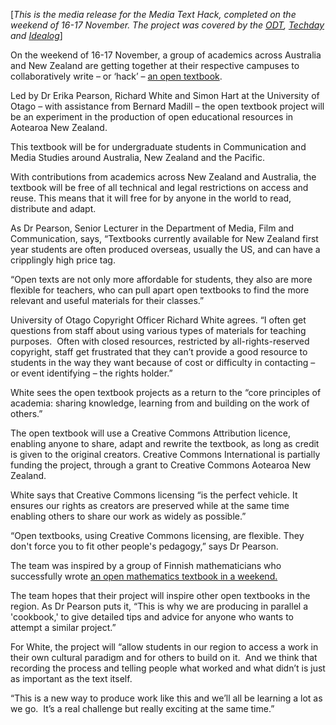 <html><body><p>[<em>This is the media release for the Media Text Hack, completed on the weekend of 16-17 November. The project was covered by the <a href="http://www.odt.co.nz/news/dunedin/281800/textbook-project-internet">ODT</a>, <a href="http://techday.com/educate/news/academics-to-hack-an-open-textbook/173459/">Techday</a> and</em> <a href="http://www.idealog.co.nz/blog/2013/11/need-better-textbook-hack-it-yourself"><em>Idealog</em>]</a>



On the weekend of 16-17 November, a group of academics across Australia and New Zealand are getting together at their respective campuses to collaboratively write – or ‘hack’ – <a href="https://blogs.otago.ac.nz/texthack/about-the-project/" target="_blank">an open textbook</a>.



Led by Dr Erika Pearson, Richard White and Simon Hart at the University of Otago – with assistance from Bernard Madill – the open textbook project will be an experiment in the production of open educational resources in Aotearoa New Zealand.



This textbook will be for undergraduate students in Communication and Media Studies around Australia, New Zealand and the Pacific.



With contributions from academics across New Zealand and Australia, the textbook will be free of all technical and legal restrictions on access and reuse. This means that it will free for by anyone in the world to read, distribute and adapt.



As Dr Pearson, Senior Lecturer in the Department of Media, Film and Communication, says, “Textbooks currently available for New Zealand first year students are often produced overseas, usually the US, and can have a cripplingly high price tag.



“Open texts are not only more affordable for students, they also are more flexible for teachers, who can pull apart open textbooks to find the more relevant and useful materials for their classes.”



University of Otago Copyright Officer Richard White agrees. “I often get questions from staff about using various types of materials for teaching purposes.  Often with closed resources, restricted by all-rights-reserved copyright, staff get frustrated that they can’t provide a good resource to students in the way they want because of cost or difficulty in contacting – or event identifying – the rights holder.”



White sees the open textbook projects as a return to the “core principles of academia: sharing knowledge, learning from and building on the work of others.”



The open textbook will use a Creative Commons Attribution licence, enabling anyone to share, adapt and rewrite the textbook, as long as credit is given to the original creators. Creative Commons International is partially funding the project, through a grant to Creative Commons Aotearoa New Zealand.



White says that Creative Commons licensing “is the perfect vehicle. It ensures our rights as creators are preserved while at the same time enabling others to share our work as widely as possible.”



“Open textbooks, using Creative Commons licensing, are flexible. They don't force you to fit other people's pedagogy,” says Dr Pearson.



The team was inspired by a group of Finnish mathematicians who successfully wrote <a href="http://creativecommons.org/weblog/entry/34643" target="_blank">an open mathematics textbook in a weekend.</a>



The team hopes that their project will inspire other open textbooks in the region. As Dr Pearson puts it, “This is why we are producing in parallel a 'cookbook,' to give detailed tips and advice for anyone who wants to attempt a similar project.”



For White, the project will “allow students in our region to access a work in their own cultural paradigm and for others to build on it.  And we think that recording the process and telling people what worked and what didn’t is just as important as the text itself.



“This is a new way to produce work like this and we’ll all be learning a lot as we go.  It’s a real challenge but really exciting at the same time.”</p></body></html>